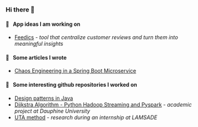 ### Hi there 👋

#### :briefcase: &nbsp; App ideas I am working on
- [Feedics](/feedics/README.md) - *tool that centralize customer reviews and turn them into meaningful insights*
 
#### :page_facing_up: &nbsp; Some articles I wrote
- [Chaos Engineering in a Spring Boot Microservice](https://medium.com/@eliedhr/chaos-engineering-in-a-spring-boot-microservice-8a17ad536ecf)

#### :file_folder: &nbsp; Some interesting github repositories I worked on
- [Design patterns in Java](https://github.com/elieahd/design-patterns)
- [Dijkstra Algorithm - Python Hadoop Streaming and Pyspark](https://github.com/bilal-elchami/dijkstra-hadoop-spark) - *academic project at Dauphine University*
- [UTA method](https://github.com/elieahd/decision-uta-method) - *research during an internship at LAMSADE*
